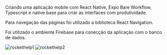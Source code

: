 Criando uma aplicação mobile com React Native, Expo Bare Workflow, Typescript e native base para criar as interfaces com produtividade.

Para navegação das páginas foi utilizado a biblioteca React Navigation.

Foi utilizado o ambiente Firebase para conecção da aplicação com o banco de dados.


![rockethelp1](https://user-images.githubusercontent.com/82118386/180998152-d520c9ad-6868-4d2c-a4bb-5ec1daab291f.jpg)
![rockethelp2](https://user-images.githubusercontent.com/82118386/180997925-d0f130ae-0527-4430-ba7e-07e0eac0b6cc.jpg)
